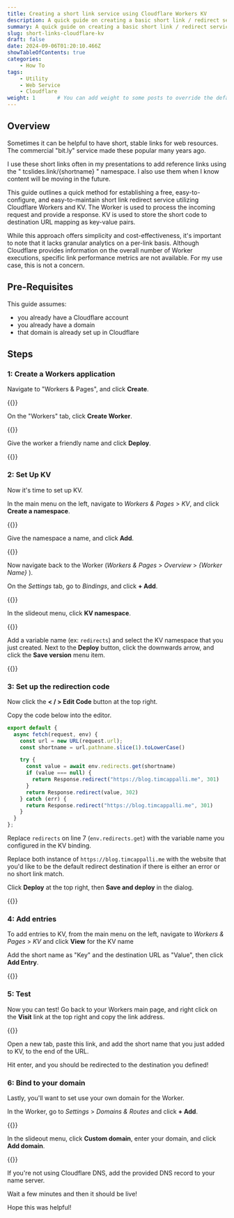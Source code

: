 ```yaml
---
title: Creating a short link service using Cloudflare Workers KV
description: A quick guide on creating a basic short link / redirect service for free using Cloudflare Workers KV
summary: A quick guide on creating a basic short link / redirect service for free using Cloudflare Workers KV
slug: short-links-cloudflare-kv
draft: false
date: 2024-09-06T01:20:10.466Z
showTableOfContents: true
categories:
    - How To
tags:
    - Utility
    - Web Service
    - Cloudflare
weight: 1       # You can add weight to some posts to override the default sorting (date descending)
---
```


## Overview

Sometimes it can be helpful to have short, stable links for web resources. The commercial "bit.ly" service made these popular many years ago.

I use these short links often in my presentations to add reference links using the " tcslides.link/{shortname} " namespace. I also use them when I know content will be moving in the future.

This guide outlines a quick method for establishing a free, easy-to-configure, and easy-to-maintain short link redirect service utilizing Cloudflare Workers and KV. The Worker is used to process the incoming request and provide a response. KV is used to store the short code to destination URL mapping as key-value pairs.

While this approach offers simplicity and cost-effectiveness, it's important to note that it lacks granular analytics on a per-link basis. Although Cloudflare provides information on the overall number of Worker executions, specific link performance metrics are not available. For my use case, this is not a concern.

## Pre-Requisites

This guide assumes:

- you already have a Cloudflare account
- you already have a domain
- that domain is already set up in Cloudflare

## Steps

### 1: Create a Workers application

Navigate to "Workers & Pages", and click **Create**.

{{<screenshot image="cfaka-1-workeroverview.png" alt="A screenshot of the Cloudflare dashboard showing the Workers & Pages overview screen">}}

On the "Workers" tab, click **Create Worker**.

{{<screenshot image="cfaka-2-createapp.png" alt="A screenshot of the Cloudflare dashboard showing an empty Create an application screen">}}

Give the worker a friendly name and click **Deploy**.

{{<screenshot image="cfaka-3-deployscript.png" alt="A screenshot of the Cloudflare dashboard showing the confirmation screen prior to deployment of a worker">}}

### 2: Set Up KV

Now it's time to set up KV.

In the main menu on the left, navigate to _Workers & Pages_ > _KV_, and click **Create a namespace**.

{{<screenshot image="cfaka-4-newkv.png" alt="A screenshot of the Cloudflare dashboard showing the Workers & Pages KV screen with a Create a namespace button">}}

Give the namespace a name, and click **Add**.

{{<screenshot image="cfaka-5-createkv.png" alt="A screenshot of the Cloudflare dashboard showing the Create a namespace section, with a text field for the namespace name, a Cancel button and a Add button">}}

Now navigate back to the Worker (_Workers & Pages_ > _Overview_ > _{Worker Name}_ ).

On the _Settings_ tab, go to _Bindings_, and click **+ Add**.

{{<screenshot image="cfaka-6-variablesmenu.png" alt="A screenshot of the Cloudflare dashboard showing the Settings menu for the worker with a left menu with Variables selected and a section showing KV Namespace Bindings and a Add binding button">}}

In the slideout menu, click **KV namespace**.

{{<screenshot image="cfaka-6a-slide-out.png" width="40%" alt="A screenshot of the Cloudflare dashboard slideout menu showing a header called Add a resource binding and an option called KV Namespace highlighted">}}

Add a variable name (ex: `redirects`) and select the KV namespace that you just created. Next to the **Deploy** button, click the downwards arrow, and click the **Save version** menu item.

{{<screenshot image="cfaka-7-mapsave.png" width="40%" alt="A screenshot of the Cloudflare dashboard showing the KV Namespace Bindings configuration with an input field for Variable name, with the text redirects, and a dropdown field named KV Namespace with aka-redirect selected. There is a Cancel button and a Deplot button with an arrow which is selected, and the Save option is selected from the menu">}}

### 3: Set up the redirection code

Now click the **< / > Edit Code** button at the top right.

Copy the code below into the editor.

```js
export default {
  async fetch(request, env) {
    const url = new URL(request.url);
    const shortname = url.pathname.slice(1).toLowerCase()

    try {
      const value = await env.redirects.get(shortname)
      if (value === null) {
        return Response.redirect("https://blog.timcappalli.me", 301)
      }
      return Response.redirect(value, 302)
    } catch (err) {
      return Response.redirect("https://blog.timcappalli.me", 301)
    }
  }
};
```

Replace `redirects` on line 7 (`env.redirects.get`) with the variable name you configured in the KV binding.

Replace both instance of `https://blog.timcappalli.me` with the website that you'd like to be the default redirect destination if there is either an error or no short link match.

Click **Deploy** at the top right, then **Save and deploy** in the dialog.

{{<screenshot image="cfaka-8-deploycode.png" alt="A screenshot of the Cloudflare dashboard showing an instance version, the text latest, and a Deploy button">}}

### 4: Add entries

To add entries to KV, from the main menu on the left, navigate to _Workers & Pages_ > _KV_ and click **View** for the KV name

Add the short name as "Key" and the destination URL as "Value", then click **Add Entry**.

{{<screenshot image="cfaka-9-kventry.png" alt="A screenshot of the Cloudflare dashboard showing the KV entry screen with an input field named Key with the value thispost and another input field named Value with the value https://blog.timcappalli.me/p/short-links-cloudflare-kv">}}

### 5: Test

Now you can test! Go back to your Workers main page, and right click on the **Visit** link at the top right and copy the link address.

{{<screenshot image="cfaka-10-test.png" width="50%" alt="A screenshot of the Cloudflare dashboard showing a link with the text Visit, and the browser right click menu with Open Link Address highlighted">}}

Open a new tab, paste this link, and add the short name that you just added to KV, to the end of the URL. 

Hit enter, and you should be redirected to the destination you defined!

### 6: Bind to your domain

Lastly, you'll want to set use your own domain for the Worker.

In the Worker, go to _Settings_ > _Domains & Routes_ and click **+ Add**.

{{<screenshot image="cfaka-11a-domain.png" alt="A screenshot of the Cloudflare dashboard showing the settings horizontal tab, and the vertical Domains & Routes menu item with a button showing + Add">}}

In the slideout menu, click **Custom domain**, enter your domain, and click **Add domain**.

{{<screenshot image="cfaka-11b-domain.png" width="40%" alt="A screenshot of the Cloudflare dashboard showing the settings horizontal tab, and the vertical Domains & Routes menu item with a button showing + Add">}}

If you're not using Cloudflare DNS, add the provided DNS record to your name server.

Wait a few minutes and then it should be live!

Hope this was helpful!
